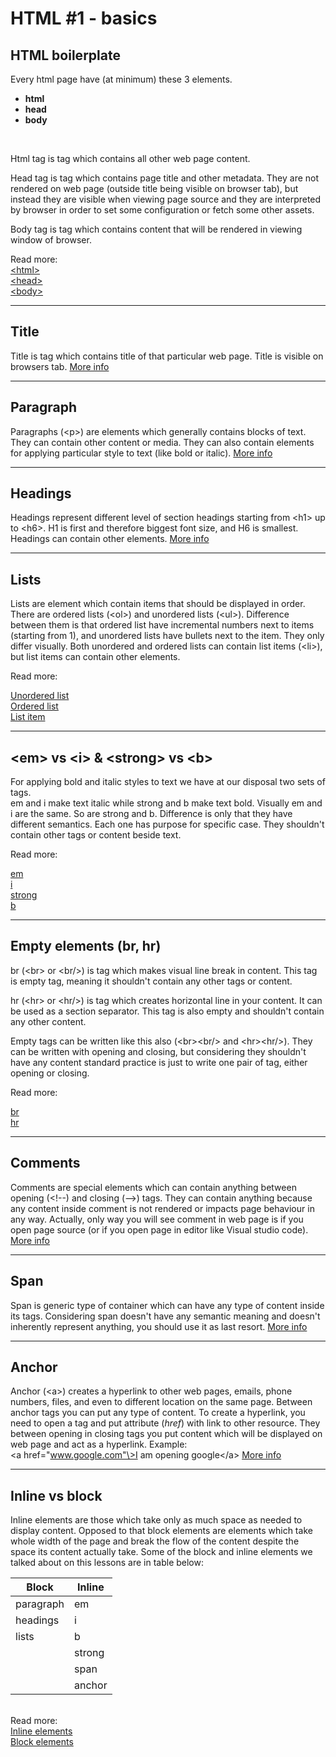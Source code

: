 # HTML #1 - basics<br>
## HTML boilerplate

Every html page have (at minimum) these 3 elements.
<br>

* **html**
* **head**
* **body**
<br>

Html tag is tag which contains all other web page content.

Head tag is tag which contains page title and other metadata. They are not rendered on web page (outside title being visible on browser tab), but instead they are visible when viewing page source and they are interpreted by browser in order to set some configuration or fetch some other assets.

Body tag is tag which contains content that will be rendered in viewing window of browser.
<br>

Read more:
<br>
[<html\>](https://developer.mozilla.org/en-US/docs/Web/HTML/Element/html)
<br>
[<head\>](https://developer.mozilla.org/en-US/docs/Web/HTML/Element/head)
<br>
[<body\>](https://developer.mozilla.org/en-US/docs/Web/HTML/Element/body)
- - - -
## Title
Title is tag which contains title of that particular web page. Title is visible on browsers tab. [More info](https://developer.mozilla.org/en-US/docs/Web/HTML/Element/title)
- - - -

## Paragraph
Paragraphs (<p\>) are elements which generally contains blocks of text. They can contain other content or media. They can also contain elements for applying particular style to text (like bold or italic). [More info](https://developer.mozilla.org/en-US/docs/Web/HTML/Element/p)
- - - -

## Headings
Headings represent different level of section headings starting from <h1\> up to <h6\>. H1 is first and therefore biggest font size, and H6 is smallest. Headings can contain other elements. [More info](https://developer.mozilla.org/en-US/docs/Web/HTML/Element/Heading_Elements)
- - - -

## Lists
Lists are element which contain items that should be displayed in order. There are ordered lists (<ol\>) and unordered lists (<ul\>). Difference between them is that ordered list have incremental numbers next to items (starting from 1), and unordered lists have bullets next to the item. They only differ visually. Both unordered and ordered lists can contain list items (<li\>), but list items can contain other elements.<br>

Read more:

[Unordered list](https://developer.mozilla.org/en-US/docs/Web/HTML/Element/ul)<br>
[Ordered list](https://developer.mozilla.org/en-US/docs/Web/HTML/Element/ol)<br>
[List item](https://developer.mozilla.org/en-US/docs/Web/HTML/Element/li)
- - - -
## <em\> vs <i\> & <strong\> vs <b\>
For applying bold and italic styles to text we have at our disposal two sets of tags.   
em and i make text italic while strong and b make text bold. Visually em and i are the same. So are strong and b. Difference is only that they have different semantics. Each one has purpose for specific case. They shouldn't contain other tags or content beside text.

Read more:

[em](https://developer.mozilla.org/en-US/docs/Web/HTML/Element/em)<br>
[i](https://developer.mozilla.org/en-US/docs/Web/HTML/Element/i)<br>
[strong](https://developer.mozilla.org/en-US/docs/Web/HTML/Element/strong)<br>
[b](https://developer.mozilla.org/en-US/docs/Web/HTML/Element/bold)
- - - -
## Empty elements (br, hr)
br (<br\> or <br/\>) is tag which makes visual line break in content. This tag is empty tag, meaning it shouldn't contain any other tags or content.

hr (<hr\> or <hr/\>) is tag which creates horizontal line in your content. It can be used as a section separator. This tag is also empty and shouldn't contain any other content.

Empty tags can be written like this also (<br\><br/\> and <hr\><hr/\>). They can be written with opening and closing, but considering they shouldn't have any content standard practice is just to write one pair of tag, either opening or closing.
<br>

Read more:

[br](https://developer.mozilla.org/en-US/docs/Web/HTML/Element/br)<br>
[hr](https://developer.mozilla.org/en-US/docs/Web/HTML/Element/hr)
- - - -

## Comments
Comments are special elements which can contain anything between opening (<!--) and closing (--\>) tags. They can contain anything because any content inside comment is not rendered or impacts page behaviour in any way. Actually, only way you will see comment in web page is if you open page source (or if you open page in editor like Visual studio code). [More info](https://www.w3schools.com/tags/tag_comment.asp)
- - - -
## Span
Span is generic type of container which can have any type of content inside its tags. Considering span doesn't have any semantic meaning and doesn't inherently represent anything, you should use it as last resort. [More info](https://developer.mozilla.org/en-US/docs/Web/HTML/Element/span)
- - - -
## Anchor
Anchor (<a\>) creates a hyperlink to other web pages, emails, phone numbers, files, and even to different location on the same page. Between anchor tags you can put any type of content. To create a hyperlink, you need to open a tag and put attribute (*href*) with link to other resource. They between opening in closing tags you put content which will be displayed on web page and act as a hyperlink. Example:<br>
<a href="www.google.com"\>I am opening google</a\>
[More info](https://developer.mozilla.org/en-US/docs/Web/HTML/Element/a)
- - - -
## Inline vs block
Inline elements are those which take only as much space as needed to display content. Opposed to that block elements are elements which take whole width of the page and break the flow of the content despite the space its content actually take.
Some of the block and inline elements we talked about on this lessons are in table below:<br>

Block      | Inline
---------- | -------------
paragraph  | em
headings   | i
lists      | b
&nbsp;     | strong
&nbsp;     | span
&nbsp;     | anchor


<br>Read more:
<br>[Inline elements](https://developer.mozilla.org/en-US/docs/Web/HTML/Inline_elements)
<br>[Block elements](https://developer.mozilla.org/en-US/docs/Web/HTML/Block-level_elements)
